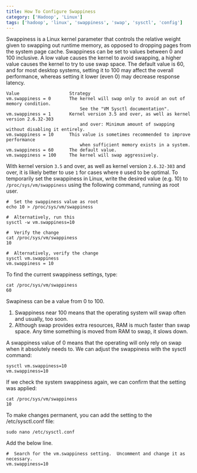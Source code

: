 ```yaml
---
title: How To Configure Swappiness
category: ['Hadoop', 'Linux']
tags: ['hadoop', 'linux', 'swappiness', 'swap', 'sysctl', 'config']
---
```


Swappiness is a Linux kernel parameter that controls the relative weight given to swapping out runtime memory, as opposed to dropping pages from the system page cache. Swappiness can be set to values between 0 and 100 inclusive. A low value causes the kernel to avoid swapping, a higher value causes the kernel to try to use swap space. The default value is 60, and for most desktop systems, setting it to 100 may affect the overall performance, whereas setting it lower (even 0) may decrease response latency.

    Value	                Strategy
    vm.swappiness = 0	    The kernel will swap only to avoid an out of memory condition. 
                                See the "VM Sysctl documentation".
    vm.swappiness = 1	    Kernel version 3.5 and over, as well as kernel version 2.6.32-303 
                                and over: Minimum amount of swapping without disabling it entirely.
    vm.swappiness = 10	    This value is sometimes recommended to improve performance 
                                when sufficient memory exists in a system.
    vm.swappiness = 60	    The default value.
    vm.swappiness = 100     The kernel will swap aggressively.

With kernel version `3.5` and over, as well as kernel version `2.6.32-303` and over, it is likely better to use `1` for cases where `0` used to be optimal.
To temporarily set the swappiness in Linux, write the desired value (e.g. 10) to `/proc/sys/vm/swappiness` using the following command, running as root user.   

    #  Set the swappiness value as root
    echo 10 > /proc/sys/vm/swappiness

    #  Alternatively, run this 
    sysctl -w vm.swappiness=10

    #  Verify the change
    cat /proc/sys/vm/swappiness
    10

    #  Alternatively, verify the change
    sysctl vm.swappiness
    vm.swappiness = 10
    
To find the current swappiness settings, type:

	cat /proc/sys/vm/swappiness
	60

Swapiness can be a value from 0 to 100. 

1. Swappiness near 100 means that the operating system will swap often and usually, too soon. 
2. Although swap provides extra resources, RAM is much faster than swap space. Any time something is moved from RAM to swap, it slows down.

A swappiness value of 0 means that the operating will only rely on swap when it absolutely needs to. We can adjust the swappiness with the sysctl command:

	sysctl vm.swappiness=10
	vm.swappiness=10

If we check the system swappiness again, we can confirm that the setting was applied:

	cat /proc/sys/vm/swappiness
	10

To make changes permanent, you can add the setting to the /etc/sysctl.conf file:

	sudo nano /etc/sysctl.conf

Add the below line.
	
	#  Search for the vm.swappiness setting.  Uncomment and change it as necessary.
	vm.swappiness=10